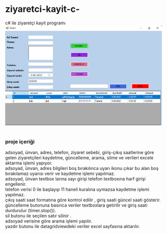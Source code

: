 # ziyaretci-kayit-c-
c# ile ziyaretçi kayit programı
![ziyaretçi-kayıt form ekranı](https://github.com/sema-rdm/ziyaretci-kayit-c-/blob/main/ziyaretci-img.png)
<br>
<br>
### proje içeriği <br>

adsoyad, ünvan, adres, telefon, ziyaret sebebi, giriş-çıkış saatlerine göre gelen ziyaretçileri kaydetme, güncelleme, arama, silme
ve verileri excele aktarma işlemi yapıyor. <br>
adsoyad, ünvan, adres bilgileri boş bırakılınca uyarı ikonu çıkar  bu alan boş bırakılamaz uyarısı verir ve kaydetme işlemi yapılmaz.<br>
adsoyad, ünvan textbox larına sayı girişi telefon textboxına harf girişi engellenir.<br>
telefon verisi 0 ile başlayıp 11 haneli kuralına uymazsa kaydetme işlemi yapılmaz.<br>
çıkış saati saat formatına göre kontrol edilir , giriş saati güncel saati gösterir.<br>
güncelleme butonuna basınca veriler textboxlara getirilir ve giriş saati durdurulur (timer.stop()).<br>
sil butonu ile seçilen satır silinir .<br>
adsoyad verisine göre arama işlemi yapılır.<br> 
yazdır butonu ile datagridviewdeki veriler excel sayfasına aktarılır.
